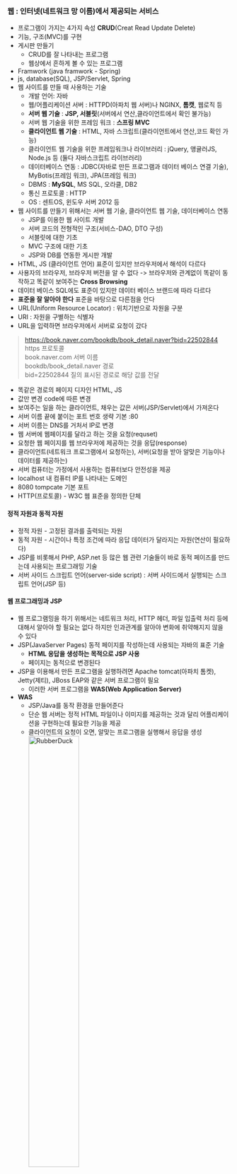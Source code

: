 ### **웹** : 인터넷(네트워크 망 이름)에서 제공되는 서비스
* 프로그램이 가지는 4가지 속성 **CRUD**(Creat Read Update Delete)
* 기능, 구조(MVC)를 구현
* 게시판 만들기
  * CRUD를 잘 나타내는 프로그램
  * 웹상에서 흔하게 볼 수 있는 프로그램
* Framwork (java framwork - Spring)
* js, database(SQL), JSP/Servlet, Spring
* 웹 사이트를 만들 때 사용하는 기술
  * 개발 언어: 자바
  * 웹/어플리케이션 서버 : HTTPD(아파치 웹 서버)나 NGINX, **톰캣**, 웹로직 등
  * **서버 웹 기술** : **JSP, 서블릿**(서버에서 연산,클라이언트에서 확인 불가능)
  * 서버 웹 기술을 위한 프레임 워크 : **스프링 MVC**
  * **클라이언트 웹 기술** : HTML, 자바 스크립트(클라이언트에서 연산,코드 확인 가능)
  * 클라이언트 웹 기술을 위한 프레임워크나 라이브러리 : jQuery, 앵귤러JS, Node.js 등 (둘다 자바스크립트 라이브러리)
  * 데이터베이스 연동 : JDBC(자바로 만든 프로그램과 데이터 베이스 연결 기술), MyBotis(프레임 워크), JPA(프레임 워크)
  * DBMS : **MySQL**, MS SQL, 오라클, DB2
  * 통신 프로토콜 : HTTP
  * OS : 센트OS, 윈도우 서버 2012 등
* 웹 사이트를 만들기 위해서는 서버 웹 기술, 클라이언트 웹 기술, 데이터베이스 연동
  * JSP를 이용한 웹 사이트 개발
  * 서버 코드의 전형적인 구조(서비스-DAO, DTO 구성)
  * 서블릿에 대한 기초
  * MVC 구조에 대한 기초
  * JSP와 DB를 연동한 게시판 개발
* HTML, JS (클라이언트 언어) 표준이 있지만 브라우저에서 해석이 다르다
* 사용자의 브라우저, 브라우저 버전을 알 수 없다 -> 브라우저와 관계없이 똑같이 동작하고 똑같이 보여주는 **Cross Browsing**
* 데이터 베이스 SQL에도 표준이 있지만 데이터 베이스 브랜드에 따라 다르다
* **표준을 잘 알아야 한다** 표준을 바탕으로 다른점을 안다
* URL(Uniform Resource Locator) : 위치기반으로 자원을 구분
* URI : 자원을 구별하는 식별자
* URL을 입력하면 브라우저에서 서버로 요청이 갔다
> https://book.naver.com/bookdb/book_detail.naver?bid=22502844  
> https 프로토콜    
> book.naver.com 서버 이름  
> bookdb/book_detail.naver 경로  
> bid=22502844 질의 표시된 경로로 해당 값를 전달  
* 똑같은 경로의 페이지 디자인 HTML, JS
* 값만 변경 code에 따른 변경
* 보여주는 일을 하는 클라이언트, 채우는 값은 서버(JSP/Servlet)에서 가져온다
* 서버 이름 끝에 붙이는 포트 번호 생략 기본 :80
* 서버 이름는 DNS를 거처서 IP로 변경
* 웹 서버에 웹페이지를 달라고 하는 것을 요청(requset)
* 요청한 웹 페이지를 웹 브라우저에 제공하는 것을 응답(response)
* 클라이언트(네트워크 프로그램에서 요청하는), 서버(요청을 받아 알맞은 기능이나 데이터를 제공하는) 
* 서버 컴퓨터는 가정에서 사용하는 컴퓨터보다 안전성을 제공
* localhost 내 컴퓨터 IP를 나타내는 도메인
* 8080 tompcate 기본 포트
* HTTP(프로토콜) - W3C 웹 표준을 정의한 단체
#### 정적 자원과 동적 자원
* 정적 자원 - 고정된 결과를 출력되는 자원
* 동적 자원 - 시간이나 특정 조건에 따라 응답 데이터가 달라지는 자원(연산이 필요하다)
* JSP를 비롯해서 PHP, ASP.net 등 많은 웹 관련 기술들이 바로 동적 페이즈를 만드는데 사용되는 프로그래밍 기술
* 서버 사이드 스크립트 언어(server-side script) : 서버 사이드에서 실행되는 스크립트 언어(JSP 등)
#### 웹 프로그래밍과 JSP
* 웹 프로그램밍을 하기 위해서는 네트워크 처리, HTTP 헤더, 파일 입출력 처리 등에 대해서 알아야 할 필요는 없다 하지만 인과관계를 알아야 변화에 취약해지지 않을 수 있다
* JSP(JavaServer Pages) 동적 페이지를 작성하는데 사용되는 자바의 표준 기술
  * **HTML 응답을 생성하는 목적으로 JSP 사용**
  * 페이지는 동적으로 변경된다
* JSP을 이용해서 만든 프로그램을 실행하려면 Apache tomcat(아파치 톰켓), Jetty(제티), JBoss EAP와 같은 서버 프로그램이 필요
  * 이러한 서버 프로그램을 **WAS(Web Application Server)**
* **WAS**
  * JSP/Java를 동작 환경을 만들어준다
  * 단순 웹 서버는 정적 HTML 파일이나 이미지를 제공하는 것과 달리 어플리케이션을 구현하는데 필요한 기능을 제공
  * 클라이언트의 요청이 오면, 알맞는 프로그램을 실행해서 응답을 생성
<img src="https://postfiles.pstatic.net/MjAyMjA3MTRfMjEy/MDAxNjU3Nzg4MzQ2MDUw.jy46dFfWHTwgKoJ-igWRjlVj44N3X5WQDBthOfjZulkg.hJY117iB1T8n8XTgIuJ20EYslXEhlxtZKlbksta6lEYg.PNG.forget980/image.png?type=w580" width="50%" height="50%" title="px(픽셀) 크기 설정" alt="RubberDuck"></img>
